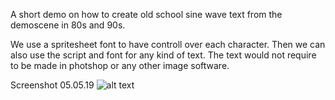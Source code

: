 A short demo on how to create old school sine wave text from the demoscene in 80s and 90s.

We use a spritesheet font to have controll over each character. Then we can also use the script and font for any kind of text. The text would not require to be made in photshop or any other image software.

Screenshot 05.05.19
![alt text](http://web.home/files/sinewave1.png)
